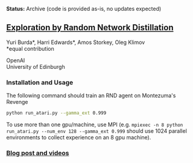 **Status:** Archive (code is provided as-is, no updates expected)

## [Exploration by Random Network Distillation](https://arxiv.org/abs/1810.12894) ##


Yuri Burda*, Harri Edwards*, Amos Storkey, Oleg Klimov<br/>
&#42;equal contribution

OpenAI<br/>
University of Edinburgh


### Installation and Usage
The following command should train an RND agent on Montezuma's Revenge
```bash
python run_atari.py --gamma_ext 0.999
```
To use more than one gpu/machine, use MPI (e.g. `mpiexec -n 8 python run_atari.py --num_env 128 --gamma_ext 0.999` should use 1024 parallel environments to collect experience on an 8 gpu machine). 

### [Blog post and videos](https://blog.openai.com/reinforcement-learning-with-prediction-based-rewards/)
